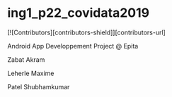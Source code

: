 # ing1_p22_covidata2019
[![Contributors][contributors-shield]][contributors-url]

Android App Developpement Project @ Epita

Zabat Akram

Leherle Maxime

Patel Shubhamkumar
